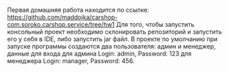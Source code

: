 Первая домашняя работа находится по ссылке: https://github.com/maddojka/carshop-com.soroko.carshop.service/tree/hw1
Для того, чтобы запустить консольный проект необходимо склонировать репозиторий и запустить его у себя в IDE, либо запустить jar файл.
В проекте по умолчанию при запуске программы создаются два пользователя: админ и менеджер, данные для входа для админа Login: admin, Password: 123
для менеджера Login: manager, Password: 456.
